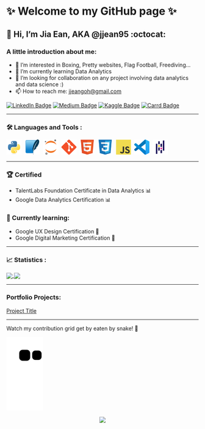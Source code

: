 # :sparkles:  Welcome to my GitHub page :sparkles:
## 👋 Hi, I’m Jia Ean, AKA @jjean95 :octocat:
### A little introduction about me:
- 👀 I’m interested in Boxing, Pretty websites, Flag Football, Freediving...
- 🌱 I’m currently learning Data Analytics
- 💞️ I’m looking for collaboration on any project involving data analytics and data science :)
- 📫 How to reach me: jjeangoh@gmail.com
<div id="badges">
  <a href="https://www.linkedin.com/in/jia-ean-goh-66692a150/">
  <img src="https://img.shields.io/badge/LinkedIn-blue?style=for-the-badge&logo=linkedin&logoColor=white" alt="LinkedIn Badge"/></a>
   <a href="https://medium.com/@jjean_78508">
  <img src="https://img.shields.io/badge/Medium-black?style=for-the-badge&logo=medium&logoColor=white" alt="Medium Badge"/></a>
     <a href="https://www.kaggle.com/jjean95">
  <img src="https://img.shields.io/badge/Kaggle-blue?style=for-the-badge&logo=kaggle&logoColor=white" alt="Kaggle Badge"/></a>
   <a href="https://jiaeangoh.carrd.co/">
  <img src="https://img.shields.io/badge/Carrd-purple?style=for-the-badge&logo=carrd&logoColor=white" alt="Carrd Badge"/></a>
</div>

---

### :hammer_and_wrench: Languages and Tools :
<div>
<img src="https://github.com/devicons/devicon/blob/master/icons/python/python-original.svg" title="python" alt="python" width="40" height="40"/>&nbsp;
<img src="https://github.com/devicons/devicon/blob/master/icons/sqlite/sqlite-original.svg" title="sqlite" alt="sqlite" width="40" height="40"/>&nbsp;
<img src="https://github.com/devicons/devicon/blob/master/icons/jupyter/jupyter-original.svg" title="jupyter" alt="jupyter" width="40" height="40"/>&nbsp;
<img src="https://github.com/devicons/devicon/blob/master/icons/git/git-original.svg" title="git" alt="git" width="40" height="40"/>&nbsp;
<img src="https://github.com/devicons/devicon/blob/master/icons/html5/html5-original.svg" title="html5" alt="html5" width="40" height="40"/>&nbsp;
<img src="https://github.com/devicons/devicon/blob/master/icons/css3/css3-original.svg" title="css3" alt="css3" width="40" height="40"/>&nbsp;
<img src="https://github.com/devicons/devicon/blob/master/icons/javascript/javascript-original.svg" title="javascript" alt="javascript" width="40" height="40"/>&nbsp;
<img src="https://github.com/devicons/devicon/blob/master/icons/vscode/vscode-original.svg" title="vscode" alt="vscode" width="40" height="40"/>&nbsp;
<img src="https://github.com/devicons/devicon/blob/master/icons/pandas/pandas-original.svg" title="pandas" alt="pandas" width="40" height="40"/>&nbsp;
</div>

---
### :trophy: Certified
- TalentLabs Foundation Certificate in Data Analytics :bar_chart:
- Google Data Analytics Certification :bar_chart:

### :pencil: Currently learning: 
- Google UX Design Certification :open_file_folder:
- Google Digital Marketing Certification :open_file_folder:
---

### :chart_with_upwards_trend: Statistics : 
<a href="https://github.com/jjean95/github-readme-stats">
<img align="center" height="180em" src="https://github-readme-stats.vercel.app/api?username=jjean95&show_icons=true&hide_border=true&&count_private=true&include_all_commits=true" />
</a>
<a href="https://github.com/jjean95/github-readme-stats">
<img align="center" height="180em" src="https://github-readme-stats.vercel.app/api/top-langs/?username=jjean95&layout=compact" />
</a>  

---

### Portfolio Projects:
[Project Title]()

---
Watch my contribution grid get by eaten by snake! :snake:

![Snake animation](https://github.com/jjean95/jjean95/blob/output/github-contribution-grid-snake.svg)

<p align='center'>
 <img src="http://ForTheBadge.com/images/badges/built-with-love.svg"/>
</p>
<!---
jjean95/jjean95 is a ✨ special ✨ repository because its `README.md` (this file) appears on your GitHub profile.
You can click the Preview link to take a look at your changes.
--->
